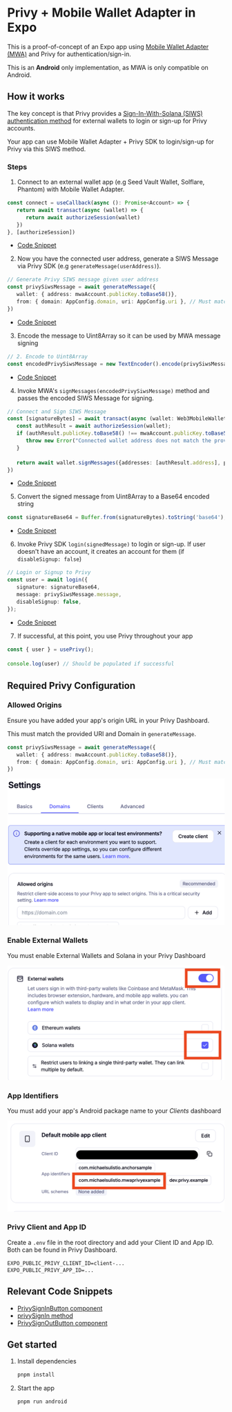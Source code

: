 # Privy + Mobile Wallet Adapter in Expo

This is a proof-of-concept of an Expo app using [Mobile Wallet Adapter (MWA)](https://docs.solanamobile.com/mobile-wallet-adapter/mobile-apps) and Privy for authentication/sign-in.

This is an **Android** only implementation, as MWA is only compatible on Android.

## How it works

The key concept is that Privy provides a [Sign-In-With-Solana (SIWS) authentication method](https://docs.privy.io/authentication/user-authentication/login-methods/wallet#solana-siws) for external wallets to login or sign-up for Privy accounts.

Your app can use Mobile Wallet Adapter + Privy SDK to login/sign-up for Privy via this SIWS method.

### Steps

1. Connect to an external wallet app (e.g Seed Vault Wallet, Solflare, Phantom) with Mobile Wallet Adapter.

```typescript
const connect = useCallback(async (): Promise<Account> => {
   return await transact(async (wallet) => {
      return await authorizeSession(wallet)
   })
}, [authorizeSession])
```

- [Code Snippet](https://github.com/Michaelsulistio/mwa-privy-example/blob/main/components/solana/use-mobile-wallet.tsx#L12)

2. Now you have the connected user address, generate a SIWS Message via Privy SDK (e.g `generateMessage(userAddress)`).

```typescript
// Generate Privy SIWS message given user address
const privySiwsMessage = await generateMessage({
   wallet: { address: mwaAccount.publicKey.toBase58()},
   from: { domain: AppConfig.domain, uri: AppConfig.uri }, // Must match your Privy dashboard!!
})
```

- [Code Snippet](https://github.com/Michaelsulistio/mwa-privy-example/blob/main/components/auth/auth-provider.tsx#L50)

3. Encode the message to Uint8Array so it can be used by MWA message signing

```typescript
// 2. Encode to Uint8Array
const encodedPrivySiwsMessage = new TextEncoder().encode(privySiwsMessage.message);
```

- [Code Snippet](https://github.com/Michaelsulistio/mwa-privy-example/blob/main/components/auth/auth-provider.tsx#L55)

4. Invoke MWA's `signMessages(encodedPrivySiwsMessage)` method and passes the encoded SIWS Message for signing.

```typescript
// Connect and Sign SIWS Message
const [signatureBytes] = await transact(async (wallet: Web3MobileWallet) => {
   const authResult = await authorizeSession(wallet);
   if (authResult.publicKey.toBase58() !== mwaAccount.publicKey.toBase58()) {
      throw new Error("Connected wallet address does not match the provided user address.");
   }

   return await wallet.signMessages({addresses: [authResult.address], payloads: [encodedPrivySiwsMessage]})
})
```

- [Code Snippet](https://github.com/Michaelsulistio/mwa-privy-example/blob/main/components/auth/auth-provider.tsx#L60)

5. Convert the signed message from Uint8Array to a Base64 encoded string

```typescript
const signatureBase64 = Buffer.from(signatureBytes).toString('base64');
```

- [Code Snippet](https://github.com/Michaelsulistio/mwa-privy-example/blob/main/components/auth/auth-provider.tsx#L70)

6. Invoke Privy SDK `login(signedMessage)` to login or sign-up. If user doesn't have an account, it creates an account for them (if `disableSignup: false`)

```typescript
// Login or Signup to Privy
const user = await login({
   signature: signatureBase64,
   message: privySiwsMessage.message,
   disableSignup: false,
});
```

- [Code Snippet](https://github.com/Michaelsulistio/mwa-privy-example/blob/main/components/auth/auth-provider.tsx#L73)

7. If successful, at this point, you use Privy throughout your app

```typescript
const { user } = usePrivy();

console.log(user) // Should be populated if successful
```

## Required Privy Configuration

### Allowed Origins

Ensure you have added your app's origin URL in your Privy Dashboard.

This must match the provided URI and Domain in `generateMessage`.

```typescript
const privySiwsMessage = await generateMessage({
   wallet: { address: mwaAccount.publicKey.toBase58()},
   from: { domain: AppConfig.domain, uri: AppConfig.uri }, // Must match your Privy dashboard!!
})
```

![Allowed Origins Screenshot](/screenshots/allowed-origins.png)

### Enable External Wallets

You must enable External Wallets and Solana in your Privy Dashboard

![External Wallets Screenshot](/screenshots/external-wallets.png)

### App Identifiers

You must add your app's Android package name to your *Clients* dashboard

![App Identifiers Screenshot](/screenshots/app-identifiers.png)

### Privy Client and App ID

Create a `.env` file in the root directory and add your Client ID and App ID. Both can be found in Privy Dashboard.
```
EXPO_PUBLIC_PRIVY_CLIENT_ID=client-...
EXPO_PUBLIC_PRIVY_APP_ID=...
```

## Relevant Code Snippets

- [PrivySignInButton component](/components/privy/privy-sign-in-button.tsx) 
- [privySignIn method](/components/auth/auth-provider.tsx) 
- [PrivySignOutButton component](/components/privy/privy-sign-out-button.tsx) 

## Get started

1. Install dependencies

   ```bash
   pnpm install
   ```

2. Start the app

   ```bash
   pnpm run android
   ```